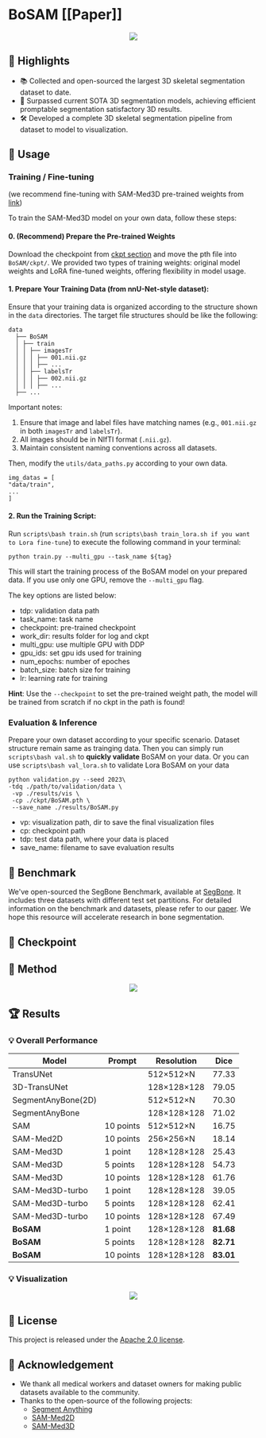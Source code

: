 # BoSAM \[[Paper]]


<div align="center">
  <img src="assets/benchmark_img.jpg">
</div>



## 🌟 Highlights

- 📚 Collected and open-sourced the largest 3D skeletal segmentation dataset to date.
- 🚀 Surpassed current SOTA 3D segmentation models, achieving efficient promptable segmentation satisfactory 3D results.
- 🛠️ Developed a complete 3D skeletal segmentation pipeline from dataset to model to visualization.

## 🔨 Usage
### Training / Fine-tuning
(we recommend fine-tuning with SAM-Med3D pre-trained weights from [link](https://github.com))

To train the SAM-Med3D model on your own data, follow these steps:

#### 0. **(Recommend) Prepare the Pre-trained Weights**

Download the checkpoint from [ckpt section](https://github.com) and move the pth file into `BoSAM/ckpt/`. We provided two types of training weights: original model weights and LoRA fine-tuned weights, offering flexibility in model usage.



#### 1. Prepare Your Training Data (from nnU-Net-style dataset): 

Ensure that your training data is organized according to the structure shown in the `data` directories. The target file structures should be like the following:
```
data
  ├── BoSAM
  │ ├── train
  │ │ ├── imagesTr
  │ │ │ ├── 001.nii.gz
  │ │ │ ├── ...
  │ │ ├── labelsTr
  │ │ │ ├── 002.nii.gz
  │ │ │ ├── ...
  ├── ...
```

Important notes:
1. Ensure that image and label files have matching names (e.g., `001.nii.gz` in both `imagesTr` and `labelsTr`).
2. All images should be in NIfTI format (`.nii.gz`).
3. Maintain consistent naming conventions across all datasets.


Then, modify the `utils/data_paths.py` according to your own data.
```
img_datas = [
"data/train",
...
]
```


#### 2. **Run the Training Script**: 
Run `scripts\bash train.sh` (run `scripts\bash train_lora.sh if you want to Lora fine-tune`) to execute the following command in your terminal:

```
python train.py --multi_gpu --task_name ${tag}
```
This will start the training process of the BoSAM model on your prepared data. If you use only one GPU, remove the `--multi_gpu` flag.

The key options are listed below:
- tdp: validation data path
- task_name: task name
- checkpoint: pre-trained checkpoint
- work_dir: results folder for log and ckpt
- multi_gpu: use multiple GPU with DDP
- gpu_ids: set gpu ids used for training
- num_epochs: number of epoches
- batch_size: batch size for training
- lr: learning rate for training


**Hint**: Use the `--checkpoint` to set the pre-trained weight path, the model will be trained from scratch if no ckpt in the path is found!

### Evaluation & Inference
Prepare your own dataset according to your specific scenario. Dataset structure remain same as trainging data.
Then you can simply run `scripts\bash val.sh` to **quickly validate** BoSAM on your data.
Or you can use `scripts\bash val_lora.sh` to validate Lora BoSAM on your data

```
python validation.py --seed 2023\
-tdq ./path/to/validation/data \
 -vp ./results/vis \
 -cp ./ckpt/BoSAM.pth \
 --save_name ./results/BoSAM.py
```

- vp: visualization path, dir to save the final visualization files
- cp: checkpoint path
- tdp: test data path, where your data is placed
- save_name: filename to save evaluation results 


## :open_hands: Benchmark

We've open-sourced the SegBone Benchmark, available at [SegBone](www.github.com). It includes three datasets with different test set partitions. For detailed information on the benchmark and datasets, please refer to our [paper](www.github.com). We hope this resource will accelerate research in bone segmentation.

## 🔗 Checkpoint

<!-- | Model | Google Drive | Baidu NetDisk |
|----------|----------|----------|
| SAM-Med3D | [Download](https://drive.google.com/file/d/1PFeUjlFMAppllS9x1kAWyCYUJM9re2Ub/view?usp=drive_link) | [Download (pwd:r5o3)](https://pan.baidu.com/s/18uhMXy_XO0yy3ODj66N8GQ?pwd=r5o3) |
| SAM-Med3D-organ    | [Download](https://drive.google.com/file/d/1kKpjIwCsUWQI-mYZ2Lww9WZXuJxc3FvU/view?usp=sharing) | [Download (pwd:5t7v)](https://pan.baidu.com/s/1Dermdr-ZN8NMWELejF1p1w?pwd=5t7v) |
| SAM-Med3D-brain    | [Download](https://drive.google.com/file/d/1otbhZs9uugSWkAbcQLLSmPB8jo5rzFL2/view?usp=sharing) | [Download (pwd:yp42)](https://pan.baidu.com/s/1S2-buTga9D4Nbrt6fevo8Q?pwd=yp42) |
| SAM-Med3D-turbo    | [Download](https://drive.google.com/file/d/1MuqYRQKIZb4YPtEraK8zTKKpp-dUQIR9/view?usp=sharing) | [Download (pwd:l6ol)](https://pan.baidu.com/s/1OEVtiDc6osG0l9HkQN4hEg?pwd=l6ol) |

Other checkpoints are available with their official link: [SAM](https://drive.google.com/file/d/1_U26MIJhWnWVwmI5JkGg2cd2J6MvkqU-/view?usp=drive_link) and [SAM-Med2D](https://drive.google.com/file/d/1ARiB5RkSsWmAB_8mqWnwDF8ZKTtFwsjl/view?usp=drive_link). -->

## 🗼 Method
<div align="center">
  <img src="assets/model_structure.jpg">
</div>

## 🏆 Results
### 💡 Overall Performance

| Model              | Prompt    | Resolution   | Dice   |
|--------------------|-----------|--------------|--------|
| TransUNet          |           | 512×512×N    | 77.33  |
| 3D-TransUNet       |           | 128×128×128  | 79.05  |
| SegmentAnyBone(2D) |           | 512×512×N    | 70.30  |
| SegmentAnyBone     |           | 128×128×128  | 71.02  |
| SAM                | 10 points | 512×512×N    | 16.75  |
| SAM-Med2D          | 10 points | 256×256×N    | 18.14  |
| SAM-Med3D          | 1 point   | 128×128×128  | 25.43  |
| SAM-Med3D          | 5 points  | 128×128×128  | 54.73  |
| SAM-Med3D          | 10 points | 128×128×128  | 61.76  |
| SAM-Med3D-turbo    | 1 point   | 128×128×128  | 39.05  |
| SAM-Med3D-turbo    | 5 points  | 128×128×128  | 62.41  |
| SAM-Med3D-turbo    | 10 points | 128×128×128  | 67.49  |
| **BoSAM**          | 1 point   | 128×128×128  | **81.68** |
| **BoSAM**          | 5 points  | 128×128×128  | **82.71** |
| **BoSAM**          | 10 points | 128×128×128  | **83.01** |



### 💡 Visualization
<div align="center">
  <img src="assets/visualization.png">
</div>



<!-- ## 📬 Citation
```
@misc{wang2023sammed3d,
      title={SAM-Med3D}, 
      author={Haoyu Wang and Sizheng Guo and Jin Ye and Zhongying Deng and Junlong Cheng and Tianbin Li and Jianpin Chen and Yanzhou Su and Ziyan Huang and Yiqing Shen and Bin Fu and Shaoting Zhang and Junjun He and Yu Qiao},
      year={2023},
      eprint={2310.15161},
      archivePrefix={arXiv},
      primaryClass={cs.CV}
}
``` -->

## 🎫 License
This project is released under the [Apache 2.0 license](LICENSE). 


## 🙏 Acknowledgement
- We thank all medical workers and dataset owners for making public datasets available to the community.
- Thanks to the open-source of the following projects:
  - [Segment Anything](https://github.com/facebookresearch/segment-anything) &#8194;
  - [SAM-Med2D](https://github.com/OpenGVLab/SAM-Med2D/tree/main)
  - [SAM-Med3D](https://github.com/uni-medical/SAM-Med3D)

